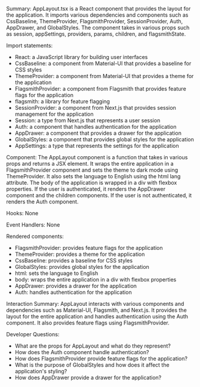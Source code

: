 Summary:
AppLayout.tsx is a React component that provides the layout for the application. It imports various dependencies and components such as CssBaseline, ThemeProvider, FlagsmithProvider, SessionProvider, Auth, AppDrawer, and GlobalStyles. The component takes in various props such as session, appSettings, providers, params, children, and flagsmithState.

Import statements:
- React: a JavaScript library for building user interfaces
- CssBaseline: a component from Material-UI that provides a baseline for CSS styles
- ThemeProvider: a component from Material-UI that provides a theme for the application
- FlagsmithProvider: a component from Flagsmith that provides feature flags for the application
- flagsmith: a library for feature flagging
- SessionProvider: a component from Next.js that provides session management for the application
- Session: a type from Next.js that represents a user session
- Auth: a component that handles authentication for the application
- AppDrawer: a component that provides a drawer for the application
- GlobalStyles: a component that provides global styles for the application
- AppSettings: a type that represents the settings for the application

Component:
The AppLayout component is a function that takes in various props and returns a JSX element. It wraps the entire application in a FlagsmithProvider component and sets the theme to dark mode using ThemeProvider. It also sets the language to English using the html lang attribute. The body of the application is wrapped in a div with flexbox properties. If the user is authenticated, it renders the AppDrawer component and the children components. If the user is not authenticated, it renders the Auth component.

Hooks:
None

Event Handlers:
None

Rendered components:
- FlagsmithProvider: provides feature flags for the application
- ThemeProvider: provides a theme for the application
- CssBaseline: provides a baseline for CSS styles
- GlobalStyles: provides global styles for the application
- html: sets the language to English
- body: wraps the entire application in a div with flexbox properties
- AppDrawer: provides a drawer for the application
- Auth: handles authentication for the application

Interaction Summary:
AppLayout interacts with various components and dependencies such as Material-UI, Flagsmith, and Next.js. It provides the layout for the entire application and handles authentication using the Auth component. It also provides feature flags using FlagsmithProvider.

Developer Questions:
- What are the props for AppLayout and what do they represent?
- How does the Auth component handle authentication?
- How does FlagsmithProvider provide feature flags for the application?
- What is the purpose of GlobalStyles and how does it affect the application's styling?
- How does AppDrawer provide a drawer for the application?